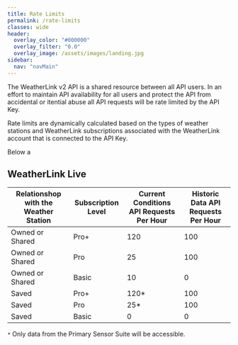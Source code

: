 ```yaml
---
title: Rate Limits
permalink: /rate-limits
classes: wide
header:
  overlay_color: "#000000"
  overlay_filter: "0.0"
  overlay_image: /assets/images/landing.jpg
sidebar:
  nav: "navMain"
---
```


The WeatherLink v2 API is a shared resource between all API users. In an effort to maintain API availability for all users and protect the API from accidental or itential abuse all API requests will be rate limited by the API Key.

Rate limits are dynamically calculated based on the types of weather stations and WeatherLink subscriptions associated with the WeatherLink account that is connected to the API Key.

Below a

## WeatherLink Live

Relationshop with the Weather Station|Subscription Level|Current Conditions API Requests Per Hour|Historic Data API Requests Per Hour
-|-|-|-
Owned or Shared|Pro+|120|100
Owned or Shared|Pro|25|100
Owned or Shared|Basic|10|0
Saved|Pro+|120*|100
Saved|Pro|25*|100
Saved|Basic|0|0

`*` Only data from the Primary Sensor Suite will be accessible.
